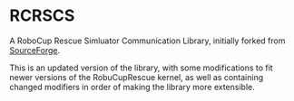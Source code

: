# RCRSCS
A RoboCup Rescue Simluator Communication Library, initially forked 
from [SourceForge](http://sourceforge.jp/projects/rcrscs/releases/p11721).

This is an updated version of the library, with some modifications to
fit newer versions of the RobuCupRescue kernel, as well as containing 
changed modifiers in order of making the library more extensible.
